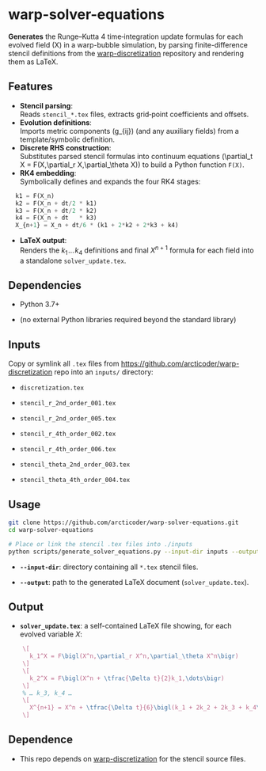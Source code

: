 # warp-solver-equations

**Generates** the Runge–Kutta 4 time‐integration update formulas for each evolved field \(X\) in a warp-bubble simulation, by parsing finite-difference stencil definitions from the [warp-discretization](/arcticoder/warp-discretization) repository and rendering them as LaTeX.

## Features

- **Stencil parsing**:  
  Reads `stencil_*.tex` files, extracts grid‐point coefficients and offsets.
- **Evolution definitions**:  
  Imports metric components \(g_{ij}\) (and any auxiliary fields) from a template/symbolic definition.
- **Discrete RHS construction**:  
  Substitutes parsed stencil formulas into continuum equations \(\partial_t X = F(X,\partial_r X,\partial_\theta X)\) to build a Python function `F(X)`.
- **RK4 embedding**:  
  Symbolically defines and expands the four RK4 stages:
```python
  k1 = F(X_n)
  k2 = F(X_n + dt/2 * k1)
  k3 = F(X_n + dt/2 * k2)
  k4 = F(X_n + dt   * k3)
  X_{n+1} = X_n + dt/6 * (k1 + 2*k2 + 2*k3 + k4)
```

-   **LaTeX output**:  
    Renders the $k_1\!\dots\!k_4$ definitions and final $X^{n+1}$ formula for each field into a standalone `solver_update.tex`.
    

## Dependencies

-   Python 3.7+
    
-   (no external Python libraries required beyond the standard library)
    

## Inputs

Copy or symlink all `.tex` files from https://github.com/arcticoder/warp-discretization repo into an `inputs/` directory:

-   `discretization.tex`
    
-   `stencil_r_2nd_order_001.tex`
    
-   `stencil_r_2nd_order_005.tex`
    
-   `stencil_r_4th_order_002.tex`
    
-   `stencil_r_4th_order_006.tex`
    
-   `stencil_theta_2nd_order_003.tex`
    
-   `stencil_theta_4th_order_004.tex`
    

## Usage

```bash
git clone https://github.com/arcticoder/warp-solver-equations.git
cd warp-solver-equations

# Place or link the stencil .tex files into ./inputs
python scripts/generate_solver_equations.py --input-dir inputs --output solver_update.tex
```

-   **`--input-dir`**: directory containing all `*.tex` stencil files.
    
-   **`--output`**: path to the generated LaTeX document (`solver_update.tex`).
    

## Output

-   **`solver_update.tex`**: a self-contained LaTeX file showing, for each evolved variable $X$:
    
```latex
    \[
      k_1^X = F\bigl(X^n,\partial_r X^n,\partial_\theta X^n\bigr)
    \]
    \[
      k_2^X = F\bigl(X^n + \tfrac{\Delta t}{2}k_1,\dots\bigr)
    \]
    % … k_3, k_4 …
    \[
      X^{n+1} = X^n + \tfrac{\Delta t}{6}\bigl(k_1 + 2k_2 + 2k_3 + k_4\bigr)
    \]
```
    

## Dependence

-   This repo depends on [warp-discretization](https://github.com/arcticoder/warp-discretization) for the stencil source files.
    
